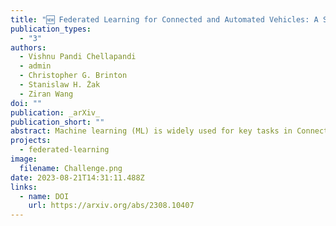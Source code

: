 ```yaml
---
title: "🆕 Federated Learning for Connected and Automated Vehicles: A Survey of Existing Approaches and Challenges"
publication_types:
  - "3"
authors:
  - Vishnu Pandi Chellapandi
  - admin
  - Christopher G. Brinton
  - Stanislaw H. Żak
  - Ziran Wang
doi: ""
publication: _arXiv_
publication_short: ""
abstract: Machine learning (ML) is widely used for key tasks in Connected and Automated Vehicles (CAV), including perception, planning, and control. However, its reliance on vehicular data for model training presents significant challenges related to in-vehicle user privacy and communication overhead generated by massive data volumes. Federated learning (FL) is a decentralized ML approach that enables multiple vehicles to collaboratively develop models, broadening learning from various driving environments, enhancing overall performance, and simultaneously securing local vehicle data privacy and security. This survey paper presents a review of the advancements made in the application of FL for CAV (FL4CAV). First, centralized and decentralized frameworks of FL are analyzed, highlighting their key characteristics and methodologies. Second, diverse data sources, models, and data security techniques relevant to FL in CAVs are reviewed, emphasizing their significance in ensuring privacy and confidentiality. Third, specific and important applications of FL are explored, providing insight into the base models and datasets employed for each application. Finally, existing challenges for FL4CAV are listed and potential directions for future work are discussed to further enhance the effectiveness and efficiency of FL in the context of CAV.
projects:
  - federated-learning
image:
  filename: Challenge.png
date: 2023-08-21T14:31:11.488Z
links:
  - name: DOI
    url: https://arxiv.org/abs/2308.10407
---
```


